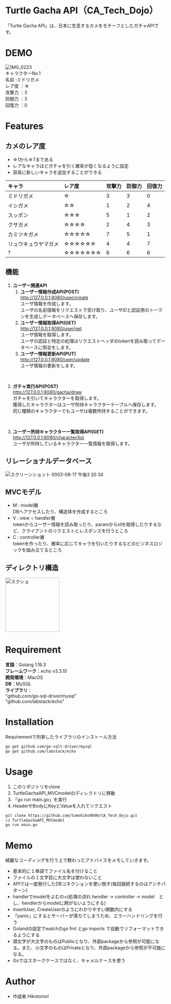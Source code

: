 # Turtle Gacha API（CA_Tech_Dojo）
 
「Turtle Gacha API」は、日本に生息するカメをモチーフとしたガチャAPIです。
 
# DEMO
 ![IMG_0223](https://user-images.githubusercontent.com/66200485/128810672-bc73e645-3abb-410c-bc3b-20dd6d759883.JPG)  
キャラクターNo.1   
名前 :ミドリガメ  
レア度 ：☆  
攻撃力 ：3  
防御力 ：3  
回復力 ：0  

# Features

## カメのレア度
- ☆1から☆7まである
- レアなキャラほどガチャを引く確率が低くなるように設定 
- 容易に新しいキャラを追加することができる  

|キャラ|レア度|攻撃力|防御力|回復力
|:---|:---|:---|:---|:---|
|ミドリガメ|☆|3|3|0|  
|イシガメ|☆☆|1|2|4|
|スッポン|☆☆☆|5|1|2|  
|クサガメ|☆☆☆☆|2|4|3|  
|カミツキガメ|☆☆☆☆☆|7|5|1|  
|リュウキュウヤマガメ|☆☆☆☆☆☆|4|4|7|  
|?|☆☆☆☆☆☆☆|6|6|6|   
 
## 機能
1. **ユーザー関連API**  
    1. **ユーザー情報作成API(POST)**  
http://127.0.0.1:8080/user/create  
ユーザ情報を作成します。  
ユーザの名前情報をリクエストで受け取り、ユーザIDと認証用のトークンを生成しデータベースへ保存します。  
    1. **ユーザー情報取得API(GET)**  
http://127.0.0.1:8080/user/get  
ユーザ情報を取得します。  
ユーザの認証と特定の処理はリクエストヘッダのtokenを読み取ってデータベースに照会をします。  
    1. **ユーザー情報更新API(PUT)**  
http://127.0.0.1:8080/user/update  
ユーザ情報の更新をします。  
<br>

2. **ガチャ実行API(POST)**    
http://127.0.0.1:8080/gacha/draw  
ガチャを引いてキャラクターを取得します。  
獲得したキャラクターはユーザ所持キャラクターテーブルへ保存します。  
同じ種類のキャラクターでもユーザは複数所持することができます。  
<br>

3. **ユーザー所持キャラクター一覧取得API(GET)**  
http://127.0.0.1:8080/character/list  
ユーザが所持しているキャラクター一覧情報を取得します。

## リレーショナルデータベース
![スクリーンショット 0003-08-17 午後3 20 34](https://user-images.githubusercontent.com/66200485/129673939-5c5931d7-4a71-4aa6-845e-02bd718cc696.png)

## MVCモデル
- M : model層  
DBへアクセスしたり、構造体を作成するところ  
- V : view = handler層  
tokenからユーザー情報を読み取ったり、paramからidを取得したりするなど、クライアントのリクエストとレスポンスを行うところ  
- C : controller層  
tokenを作ったり、確率に応じてキャラを引いたりするなどのビジネスロジックを組み立てるところ  

## ディレクトリ構造
<img width="170" alt="スクショ" src="https://user-images.githubusercontent.com/66200485/129654476-34336048-69a7-4f6b-9c58-263aabc9883d.png">

# Requirement
 
**言語**：Golang 1.16.3  
**フレームワーク**：echo v3.3.10  
**開発環境**：MacOS  
**DB**：MySQL  
**ライブラリ**：  
"github.com/go-sql-driver/mysql"  
"github.com/labstack/echo"  

# Installation

Requirementで列挙したライブラリのインストール方法
 
```bash
go get github.com/go-sqlt-driver/mysql
go get github.com/labstack/echo
```
 
# Usage
 
1. このリポジトリをclone
2. TurtleGachaAPI_MVCmodelのディレクトリに移動
3. 「go run main.go」を実行
4. HeaderやBodyにKeyとValueを入れてリクエスト

```bash
git clone https://github.com/tomohiko9090/CA_Tech_Dojo.git
cd TurtleGachaAPI_MVCmodel
go run main.go
```
 
# Memo
 綺麗なコーディングを行う上で教わったアドバイスをメモしていきます。
- 基本的に１単語でファイル名を付けること
- ファイルの１文字目に大文字は使わないこと
- APIでは一度発行したDBコネクションを使い倒す(毎回接続するのはアンチパターン)
- handlerでmodelをよむの×(処理の流れ hendler -> controller -> model　とし、hendlerからmodelに跨がないようにする)
- InsertUser, CreateUserのようにわかりやすい関数内にする
- 「panic」にするとサーバーが落ちてしまうため、エラーハンドリングを行う
- Golandの設定でwatchのgo fmt とgo imports で自動でリフォーマットできるようにする
- 頭文字が大文字のものはPublicとなり、外部packageから参照が可能になる。また、小文字のものはPrivateとなり、外部packageから参照が不可能になる。
- Goではスネークケースではなく、キャメルケースを使う
 
# Author
 
* 作成者 Hikotomo!
